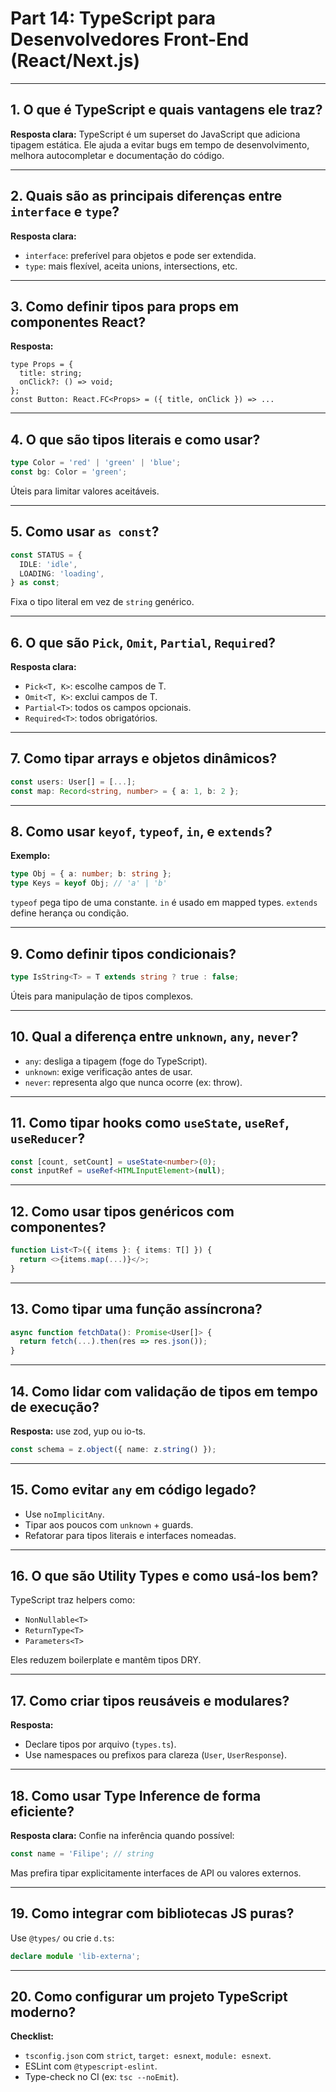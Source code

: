 # Part 14: TypeScript para Desenvolvedores Front-End (React/Next.js)

---

## 1. O que é TypeScript e quais vantagens ele traz?

**Resposta clara:**
TypeScript é um superset do JavaScript que adiciona tipagem estática. Ele ajuda a evitar bugs em tempo de desenvolvimento, melhora autocompletar e documentação do código.

---

## 2. Quais são as principais diferenças entre `interface` e `type`?

**Resposta clara:**

* `interface`: preferível para objetos e pode ser extendida.
* `type`: mais flexível, aceita unions, intersections, etc.

---

## 3. Como definir tipos para props em componentes React?

**Resposta:**

```tsx
type Props = {
  title: string;
  onClick?: () => void;
};
const Button: React.FC<Props> = ({ title, onClick }) => ...
```

---

## 4. O que são tipos literais e como usar?

```ts
type Color = 'red' | 'green' | 'blue';
const bg: Color = 'green';
```

Úteis para limitar valores aceitáveis.

---

## 5. Como usar `as const`?

```ts
const STATUS = {
  IDLE: 'idle',
  LOADING: 'loading',
} as const;
```

Fixa o tipo literal em vez de `string` genérico.

---

## 6. O que são `Pick`, `Omit`, `Partial`, `Required`?

**Resposta clara:**

* `Pick<T, K>`: escolhe campos de T.
* `Omit<T, K>`: exclui campos de T.
* `Partial<T>`: todos os campos opcionais.
* `Required<T>`: todos obrigatórios.

---

## 7. Como tipar arrays e objetos dinâmicos?

```ts
const users: User[] = [...];
const map: Record<string, number> = { a: 1, b: 2 };
```

---

## 8. Como usar `keyof`, `typeof`, `in`, e `extends`?

**Exemplo:**

```ts
type Obj = { a: number; b: string };
type Keys = keyof Obj; // 'a' | 'b'
```

`typeof` pega tipo de uma constante. `in` é usado em mapped types. `extends` define herança ou condição.

---

## 9. Como definir tipos condicionais?

```ts
type IsString<T> = T extends string ? true : false;
```

Úteis para manipulação de tipos complexos.

---

## 10. Qual a diferença entre `unknown`, `any`, `never`?

* `any`: desliga a tipagem (foge do TypeScript).
* `unknown`: exige verificação antes de usar.
* `never`: representa algo que nunca ocorre (ex: throw).

---

## 11. Como tipar hooks como `useState`, `useRef`, `useReducer`?

```ts
const [count, setCount] = useState<number>(0);
const inputRef = useRef<HTMLInputElement>(null);
```

---

## 12. Como usar tipos genéricos com componentes?

```ts
function List<T>({ items }: { items: T[] }) {
  return <>{items.map(...)}</>;
}
```

---

## 13. Como tipar uma função assíncrona?

```ts
async function fetchData(): Promise<User[]> {
  return fetch(...).then(res => res.json());
}
```

---

## 14. Como lidar com validação de tipos em tempo de execução?

**Resposta:** use zod, yup ou io-ts.

```ts
const schema = z.object({ name: z.string() });
```

---

## 15. Como evitar `any` em código legado?

* Use `noImplicitAny`.
* Tipar aos poucos com `unknown` + guards.
* Refatorar para tipos literais e interfaces nomeadas.

---

## 16. O que são Utility Types e como usá-los bem?

TypeScript traz helpers como:

* `NonNullable<T>`
* `ReturnType<T>`
* `Parameters<T>`

Eles reduzem boilerplate e mantêm tipos DRY.

---

## 17. Como criar tipos reusáveis e modulares?

**Resposta:**

* Declare tipos por arquivo (`types.ts`).
* Use namespaces ou prefixos para clareza (`User`, `UserResponse`).

---

## 18. Como usar Type Inference de forma eficiente?

**Resposta clara:**
Confie na inferência quando possível:

```ts
const name = 'Filipe'; // string
```

Mas prefira tipar explicitamente interfaces de API ou valores externos.

---

## 19. Como integrar com bibliotecas JS puras?

Use `@types/` ou crie `d.ts`:

```ts
declare module 'lib-externa';
```

---

## 20. Como configurar um projeto TypeScript moderno?

**Checklist:**

* `tsconfig.json` com `strict`, `target: esnext`, `module: esnext`.
* ESLint com `@typescript-eslint`.
* Type-check no CI (ex: `tsc --noEmit`).
